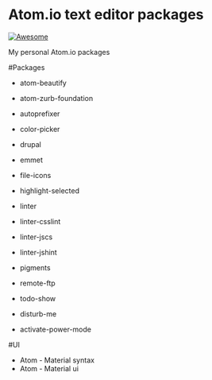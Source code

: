 # Atom.io text editor packages

[![Awesome](https://cdn.rawgit.com/sindresorhus/awesome/d7305f38d29fed78fa85652e3a63e154dd8e8829/media/badge.svg)](https://github.com/sindresorhus/awesome)

My personal Atom.io packages

#Packages
* atom-beautify
* atom-zurb-foundation
* autoprefixer
* color-picker
* drupal
* emmet
* file-icons
* highlight-selected
* linter
* linter-csslint
* linter-jscs
* linter-jshint
* pigments
* remote-ftp
* todo-show

* disturb-me
* activate-power-mode

#UI
* Atom - Material syntax
* Atom - Material ui
